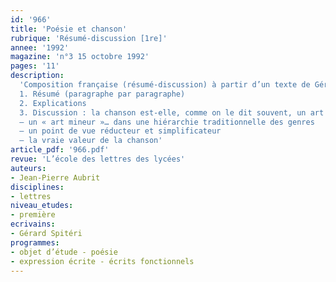 ```yaml
---
id: '966'
title: 'Poésie et chanson'
rubrique: 'Résumé-discussion [1re]'
annee: '1992'
magazine: 'n°3 15 octobre 1992'
pages: '11'
description: 
  'Composition française (résumé-discussion) à partir d’un texte de Gérard Spitéri donné au baccalauréat en 1982…
  1. Résumé (paragraphe par paragraphe)
  2. Explications
  3. Discussion : la chanson est-elle, comme on le dit souvent, un art mineur ?
  – un « art mineur »… dans une hiérarchie traditionnelle des genres
  – un point de vue réducteur et simplificateur
  – la vraie valeur de la chanson'
article_pdf: '966.pdf'
revue: 'L’école des lettres des lycées'
auteurs:
- Jean-Pierre Aubrit
disciplines:
- lettres
niveau_etudes:
- première
ecrivains:
- Gérard Spitéri
programmes:
- objet d’étude - poésie
- expression écrite - écrits fonctionnels
---
```

